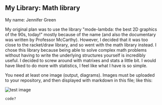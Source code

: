 ## My Library: Math library
My name: Jennifer Green

My original plan was to use the library "mode-lambda: the best 2D graphics of the 90s, today!" mostly because of the name (and also the documentary was written by Professor McCarthy).  However, I decided that it was too close to the racket/draw library, and so went with the math library instead.  I chose this library because being able to solve complex math problems without having to write the underlying structures yourself is incredibly useful.  I decided to screw around with matrixes and stats a little bit.  I would have liked to do more with statistics, I feel like what I have is so simple.  

You need at least one image (output, diagrams). Images must be uploaded to your repository, and then displayed with markdown in this file; like this:

![test image](/testimage.png?raw=true "test image")

```
code?
```
